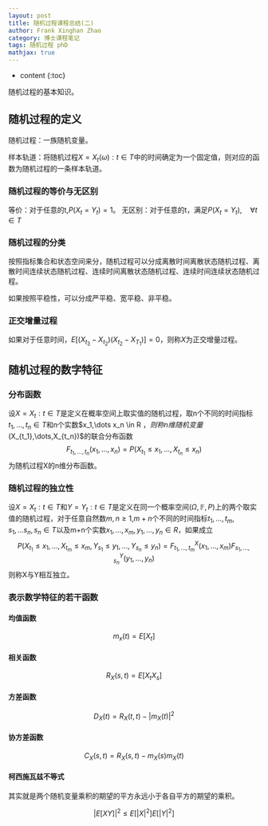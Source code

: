 ```yaml
---
layout: post
title: 随机过程课程总结(二)
author: Frank Xinghan Zhao
category: 博士课程笔记
tags: 随机过程 phD
mathjax: true
---
```


* content
{:toc}


随机过程的基本知识。






## 随机过程的定义

随机过程：一族随机变量。

样本轨道：将随机过程$X={X_t(\omega):t\in T}$中的时间确定为一个固定值，则对应的函数为随机过程的一条样本轨道。

### 随机过程的等价与无区别

等价：对于任意的t,$P(X_t=Y_t)=1$。
无区别：对于任意的t，满足$P(X_t=Y_t), \quad \forall t \in T$

### 随机过程的分类

按照指标集合和状态空间来分，随机过程可以分成离散时间离散状态随机过程、离散时间连续状态随机过程、连续时间离散状态随机过程、连续时间连续状态随机过程。

如果按照平稳性，可以分成严平稳、宽平稳、非平稳。

### 正交增量过程

如果对于任意时间，$E[(X_{t_3}-X_{t_2})(X_{t_2}-X_{T_1})]=0$，则称$X$为正交增量过程。

## 随机过程的数字特征

### 分布函数

设$X={X_t:t\in T}$是定义在概率空间上取实值的随机过程，取n个不同的时间指标$t_1,\dots,t_n \in T$和n个实数$x_1,\dots x_n \in R $，则称n维随机变量$(X_{t_1},\dots,X_{t_n})$的联合分布函数
$$F_{t_1,\dots,t_n}(x_1,\dots,x_n) = P(X_{t_1}\leq x_1,\dots,X_{t_n}\leq x_n)$$
为随机过程X的n维分布函数。

### 随机过程的独立性

设$X={X_t:t\in T}$和$Y={Y_t:t \in T}$是定义在同一个概率空间$(\Omega,\mathbb{F},P)$上的两个取实值的随机过程，对于任意自然数$m,n\geq 1$,$m+n$个不同的时间指标$t_1,\dots,t_m,s_1,...s_n,s_n\in T$以及m+n个实数$x_1,\dots,x_m,y_1,\dots,y_n \in R$，如果成立
$$P(X_{t_1}\leq x_1,\dots,X_{t_m}\leq x_m, Y_{s_1}\leq y_1,...,Y_{s_n}\leq y_n)=F^X_{t_1,\dots,t_m}(x_1,\dots,x_m)F^Y_{s_1,\dots,s_n}(y_1,\dots,y_n)$$
则称X与Y相互独立。

### 表示数学特征的若干函数

#### 均值函数

$$m_x(t)= E[X_t]$$

#### 相关函数

$$R_X(s,t)= E[X_t X_s]$$

#### 方差函数

$$D_X(t)= R_X(t,t)- |m_X(t)|^2$$

#### 协方差函数

$$C_X(s,t)=R_X(s,t)-m_X(s)m_X(t)$$

#### 柯西施瓦兹不等式

其实就是两个随机变量乘积的期望的平方永远小于各自平方的期望的乘积。

$$|E[XY]|^2 \leq E[|X|^2]E[|Y|^2]$$






